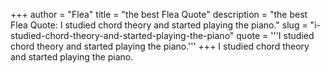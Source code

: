 +++
author = "Flea"
title = "the best Flea Quote"
description = "the best Flea Quote: I studied chord theory and started playing the piano."
slug = "i-studied-chord-theory-and-started-playing-the-piano"
quote = '''I studied chord theory and started playing the piano.'''
+++
I studied chord theory and started playing the piano.
